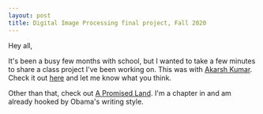 ```yaml
---
layout: post
title: Digital Image Processing final project, Fall 2020
---
```


Hey all,

It's been a busy few months with school, but I wanted to take a few minutes to share a class project I've been working on. This was with [Akarsh Kumar](http://www.akarshkumar.com). Check it out [here](https://youtu.be/TboPF-H-13Q) and let me know what you think.

Other than that, check out [A Promised Land](https://bookstorelink.com/9781524763169). I'm a chapter in and am already hooked by Obama's writing style.
